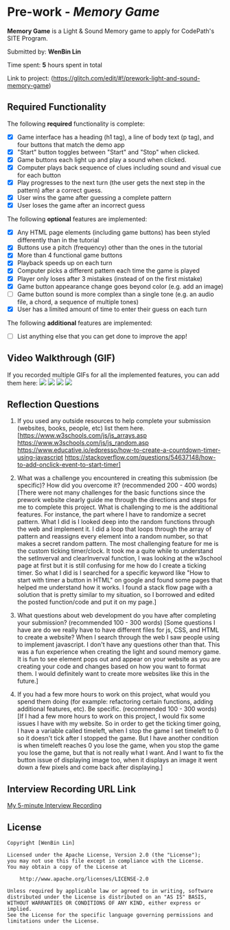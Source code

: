 # Pre-work - *Memory Game*

**Memory Game** is a Light & Sound Memory game to apply for CodePath's SITE Program. 

Submitted by: **WenBin Lin**

Time spent: **5** hours spent in total

Link to project: (https://glitch.com/edit/#!/prework-light-and-sound-memory-game)

## Required Functionality

The following **required** functionality is complete:

* [x] Game interface has a heading (h1 tag), a line of body text (p tag), and four buttons that match the demo app
* [x] "Start" button toggles between "Start" and "Stop" when clicked. 
* [x] Game buttons each light up and play a sound when clicked. 
* [x] Computer plays back sequence of clues including sound and visual cue for each button
* [x] Play progresses to the next turn (the user gets the next step in the pattern) after a correct guess. 
* [x] User wins the game after guessing a complete pattern
* [x] User loses the game after an incorrect guess

The following **optional** features are implemented:

* [x] Any HTML page elements (including game buttons) has been styled differently than in the tutorial
* [x] Buttons use a pitch (frequency) other than the ones in the tutorial
* [x] More than 4 functional game buttons
* [x] Playback speeds up on each turn
* [x] Computer picks a different pattern each time the game is played
* [x] Player only loses after 3 mistakes (instead of on the first mistake)
* [x] Game button appearance change goes beyond color (e.g. add an image)
* [ ] Game button sound is more complex than a single tone (e.g. an audio file, a chord, a sequence of multiple tones)
* [x] User has a limited amount of time to enter their guess on each turn

The following **additional** features are implemented:

- [ ] List anything else that you can get done to improve the app!

## Video Walkthrough (GIF)

If you recorded multiple GIFs for all the implemented features, you can add them here: 
![](gif1-link-here)
![](gif2-link-here)
![](gif3-link-here)
![](gif4-link-here)

## Reflection Questions
1. If you used any outside resources to help complete your submission (websites, books, people, etc) list them here. 
[https://www.w3schools.com/js/js_arrays.asp
https://www.w3schools.com/js/js_random.asp
https://www.educative.io/edpresso/how-to-create-a-countdown-timer-using-javascript
https://stackoverflow.com/questions/54637148/how-to-add-onclick-event-to-start-timer]

2. What was a challenge you encountered in creating this submission (be specific)? How did you overcome it? (recommended 200 - 400 words) 
[There were not many challenges for the basic functions since the prework website clearly guide me through the directions and steps for me to complete this project. What is challenging to me is the additional features. For instance, the part where I have to randomize a secret pattern. What I did is I looked deep into the random functions through the web and implement it. I did a loop that loops through the array of pattern and reassigns every element into a random number, so that makes a secret random pattern. The most challenging feature for me is the custom ticking timer/clock. It took me a quite while to understand the setInverval and clearInverval function, I was looking at the w3school page at first but it is still confusing for me how do I create a ticking timer. So what I did is I searched for a specific keyword like "How to start with timer a button in HTML" on google and found some pages that helped me understand how it works. I found a stack flow page with a solution that is pretty similar to my situation, so I borrowed and edited the posted function/code and put it on my page.]

3. What questions about web development do you have after completing your submission? (recommended 100 - 300 words) 
[Some questions I have are do we really have to have different files for js, CSS, and HTML to create a website? When I search through the web I saw people using <script> </script> to implement javascript. I don't have any questions other than that. This was a fun experience when creating the light and sound memory game. It is fun to see element pops out and appear on your website as you are creating your code and changes based on how you want to format them. I would definitely want to create more websites like this in the future.]

4. If you had a few more hours to work on this project, what would you spend them doing (for example: refactoring certain functions, adding additional features, etc). Be specific. (recommended 100 - 300 words) 
[If I had a few more hours to work on this project, I would fix some issues I have with my website. So in order to get the ticking timer going, I have a variable called timeleft, when I stop the game I set timeleft to 0 so it doesn't tick after I stopped the game. But I have another condition is when timeleft reaches 0 you lose the game, when you stop the game you lose the game, but that is not really what I want. And I want to fix the button issue of displaying image too, when it displays an image it went down a few pixels and come back after displaying.]



## Interview Recording URL Link

[My 5-minute Interview Recording](your-link-here)


## License

    Copyright [WenBin Lin]

    Licensed under the Apache License, Version 2.0 (the "License");
    you may not use this file except in compliance with the License.
    You may obtain a copy of the License at

        http://www.apache.org/licenses/LICENSE-2.0

    Unless required by applicable law or agreed to in writing, software
    distributed under the License is distributed on an "AS IS" BASIS,
    WITHOUT WARRANTIES OR CONDITIONS OF ANY KIND, either express or implied.
    See the License for the specific language governing permissions and
    limitations under the License.
